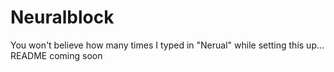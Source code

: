 # Neuralblock
You won't believe how many times I typed in "Nerual" while setting this up...
README coming soon